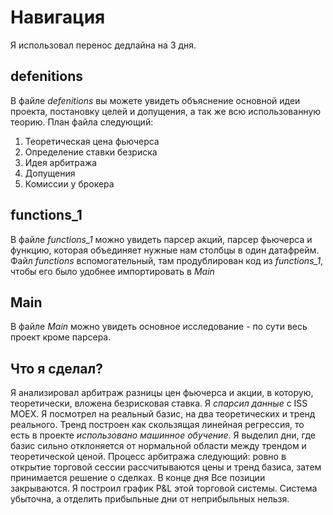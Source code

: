 # Навигация 
Я использовал перенос дедлайна на 3 дня.

## defenitions
В файле *defenitions* вы можете увидеть объяснение основной идеи проекта, постановку целей и допущения, а так же всю использованную теорию. План файла следующий:

1. Теоретическая цена фьючерса
2. Определение ставки безриска
3. Идея арбитража
4. Допущения
5. Комиссии у брокера


## functions_1

В файле *functions_1* можно увидеть парсер акций, парсер фьючерса и функцию, которая объединяет нужные нам столбцы в один датафрейм. Файл *functions* вспомогательный, там продублирован код из *functions_1*, чтобы его было удобнее импортировать в *Main*

## Main
В файле *Main* можно увидеть основное исследование - по сути весь проект кроме парсера. 

## Что я сделал?

Я анализировал арбитраж разницы цен фьючерса и акции, в которую, теоретически, вложена безрисковая ставка. Я *спарсил данные* с ISS MOEX. Я посмотрел на реальный базис, на два теоретических и тренд реального. Тренд построен как скользящая линейная регрессия, то есть в проекте *использовано машинное обучение*. 
Я выделил дни, где базис сильно отклоняется от нормальной области между трендом и теоретической ценой. Процесс арбитража следующий: ровно в открытие торговой сессии рассчитываются цены и тренд базиса, затем принимается решение о сделках. В конце дня Все позиции закрываются. Я построил график P&L этой торговой системы. Система убыточна, а отделить прибыльные дни от неприбыльных нельзя. 

